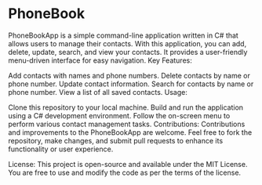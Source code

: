 # PhoneBook
PhoneBookApp is a simple command-line application written in C# that allows users to manage their contacts. With this application, you can add, delete, update, search, and view your contacts. It provides a user-friendly menu-driven interface for easy navigation.
Key Features:

Add contacts with names and phone numbers.
Delete contacts by name or phone number.
Update contact information.
Search for contacts by name or phone number.
View a list of all saved contacts.
Usage:

Clone this repository to your local machine.
Build and run the application using a C# development environment.
Follow the on-screen menu to perform various contact management tasks.
Contributions:
Contributions and improvements to the PhoneBookApp are welcome. Feel free to fork the repository, make changes, and submit pull requests to enhance its functionality or user experience.

License:
This project is open-source and available under the MIT License. You are free to use and modify the code as per the terms of the license.
